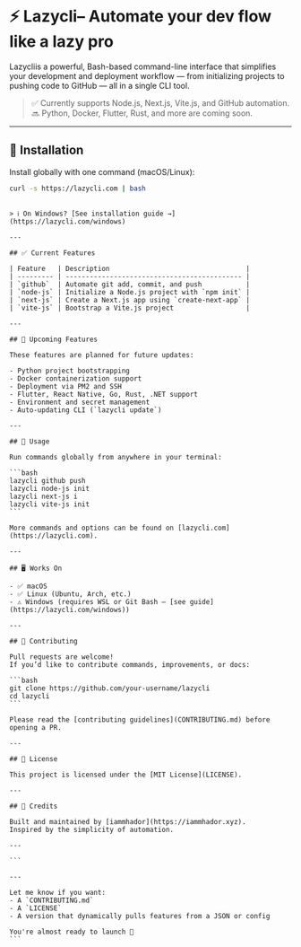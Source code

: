 # ⚡ Lazycli– Automate your dev flow like a lazy pro

Lazycliis a powerful, Bash-based command-line interface that simplifies your development and deployment workflow — from initializing projects to pushing code to GitHub — all in a single CLI tool.

> ✅ Currently supports Node.js, Next.js, Vite.js, and GitHub automation.  
> 🔜 Python, Docker, Flutter, Rust, and more are coming soon.

---

## 🚀 Installation

Install globally with one command (macOS/Linux):

```bash
curl -s https://lazycli.com | bash
```

````

> ℹ️ On Windows? [See installation guide →](https://lazycli.com/windows)

---

## ✅ Current Features

| Feature   | Description                                  |
| --------- | -------------------------------------------- |
| `github`  | Automate git add, commit, and push           |
| `node-js` | Initialize a Node.js project with `npm init` |
| `next-js` | Create a Next.js app using `create-next-app` |
| `vite-js` | Bootstrap a Vite.js project                  |

---

## 🔮 Upcoming Features

These features are planned for future updates:

- Python project bootstrapping
- Docker containerization support
- Deployment via PM2 and SSH
- Flutter, React Native, Go, Rust, .NET support
- Environment and secret management
- Auto-updating CLI (`lazycli update`)

---

## 🧪 Usage

Run commands globally from anywhere in your terminal:

```bash
lazycli github push
lazycli node-js init
lazycli next-js i
lazycli vite-js init
```

More commands and options can be found on [lazycli.com](https://lazycli.com).

---

## 🖥️ Works On

- ✅ macOS
- ✅ Linux (Ubuntu, Arch, etc.)
- ⚠️ Windows (requires WSL or Git Bash — [see guide](https://lazycli.com/windows))

---

## 🤝 Contributing

Pull requests are welcome!
If you’d like to contribute commands, improvements, or docs:

```bash
git clone https://github.com/your-username/lazycli
cd lazycli
```

Please read the [contributing guidelines](CONTRIBUTING.md) before opening a PR.

---

## 📄 License

This project is licensed under the [MIT License](LICENSE).

---

## 🙌 Credits

Built and maintained by [iammhador](https://iammhador.xyz).
Inspired by the simplicity of automation.

---

```

---

Let me know if you want:
- A `CONTRIBUTING.md`
- A `LICENSE`
- A version that dynamically pulls features from a JSON or config

You're almost ready to launch 🚀
```
````
